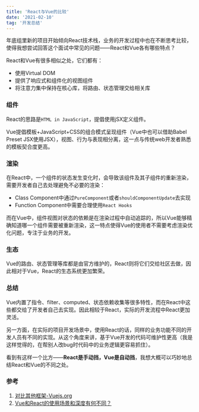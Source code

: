 ```yaml
---
title: 'React与Vue的比较'
date: '2021-02-10'
tag: '开发总结'
---
```


年底组里新的项目开始倾向React技术栈，业务的开发过程中也在不断思考比较，使得我想尝试回答这个面试中常见的问题——React和Vue各有哪些特点？

React和Vue有很多相似之处，它们都有：
- 使用Virtual DOM
- 提供了响应式和组件化的视图组件
- 将注意力集中保持在核心库，将路由、状态管理交给相关库

### 组件
React的思路是`HTML in JavaScript`，提倡使用jSX定义组件。

Vue提倡模板+JavaScript+CSS的组合模式呈现组件（Vue中也可以借助Babel Preset JSX使用JSX），视图、行为与表现相分离，这一点与传统web开发者熟悉的模板契合度更高。

### 渲染
在React中，一个组件的状态发生变化时，会导致该组件及其子组件的重新渲染，需要开发者自己去处理避免不必要的渲染：
- Class Component中通过`PureComponent`或者`shouldComponentUpdate`去实现
- Function Component中需要合理使用`React Hooks`

而在Vue中，组件视图对状态的依赖是在渲染过程中自动追踪的，所以Vue能够精确知道哪一个组件需要被重新渲染，这一特点使得Vue的使用者不需要考虑渲染优化问题，专注于业务的开发。

### 生态
Vue的路由、状态管理等库都是由官方维护的，React则将它们交给社区去做，因此相对于Vue，React的生态系统更加繁荣。

### 总结
Vue内置了指令、filter、computed、状态依赖收集等很多特性，而在React中这些都交给了开发者自己去实现。因此相较于React，实际的开发流程中React更加灵活。

另一方面，在实际的项目开发场景中，使用React的话，同样的业务功能不同的开发人员有不同的实现。从这个角度来讲，基于Vue开发的代码可维护性更高（我是这样觉得的，在帮别人改bug时代码中的业务逻辑更容易抓住）。

看到有这样一个比方——**React是手动挡，Vue是自动挡**，我想大概可以巧妙地总结React和Vue的不同之处。

### 参考
1. [对比其他框架-Vuejs.org](https://cn.vuejs.org/v2/guide/comparison.html)
2. [Vue和React的使用场景和深度有何不同？](https://www.zhihu.com/question/31585377)
